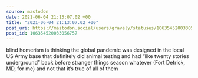 ```yaml
---
source: mastodon
date: 2021-06-04 21:13:07.02 +00
title: "2021-06-04 21:13:07.02 +00"
post_uri: https://mastodon.social/users/gravely/statuses/106354520033056757
post_id: 106354520033056757
---
```

blind homerism is thinking the global pandemic was designed in the local US Army base that definitely did animal testing and had “like twenty stories underground” back before stranger things season whatever (Fort Detrick, MD, for me) and not that it’s true of all of them


